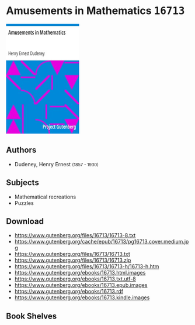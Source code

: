 # Amusements in Mathematics <kbd>16713</kbd>

![](./cover.medium.jpg "")

## Authors


 - Dudeney, Henry Ernest <small>(1857 - 1930)</small>

## Subjects


 - Mathematical recreations
 - Puzzles

## Download


 - https://www.gutenberg.org/files/16713/16713-8.txt
 - https://www.gutenberg.org/cache/epub/16713/pg16713.cover.medium.jpg
 - https://www.gutenberg.org/files/16713/16713.txt
 - https://www.gutenberg.org/files/16713/16713.zip
 - https://www.gutenberg.org/files/16713/16713-h/16713-h.htm
 - https://www.gutenberg.org/ebooks/16713.html.images
 - https://www.gutenberg.org/ebooks/16713.txt.utf-8
 - https://www.gutenberg.org/ebooks/16713.epub.images
 - https://www.gutenberg.org/ebooks/16713.rdf
 - https://www.gutenberg.org/ebooks/16713.kindle.images

## Book Shelves



